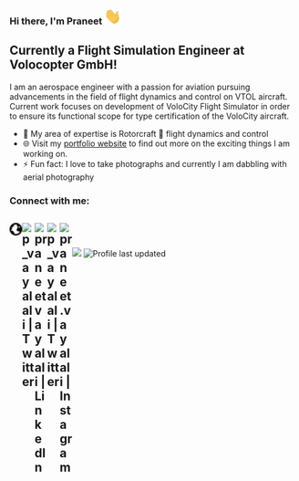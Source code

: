 ### Hi there, I'm Praneet <img src="https://raw.githubusercontent.com/vayalalipraneet/vayalalipraneet/main/wave.gif" width="30px">
<!--[website]--> 

## Currently a Flight Simulation Engineer at Volocopter GmbH!

I am an aerospace engineer with a passion for aviation pursuing advancements in the field of flight dynamics and control on VTOL aircraft. Current work focuses on development of VoloCity Flight Simulator in order to ensure its functional scope for type certification of the VoloCity aircraft.

- 🌱 My area of expertise is Rotorcraft 🚁 flight dynamics and control
- 🌐 Visit my [portfolio website](https://vayalalipraneet.github.io) to find out more on the exciting things I am working on.
- ⚡ Fun fact: I love to take photographs and currently I am dabbling with aerial photography

### Connect with me:

[<img align="left" alt="https://vayalalipraneet.github.io/mywebsite/" width="22px" src="https://raw.githubusercontent.com/iconic/open-iconic/master/svg/globe.svg" />][website]
[<img align="left" alt="p_vayalali | Twitter" width="22px" src="https://cdn.jsdelivr.net/npm/simple-icons@3.13.0/icons/googlescholar.svg" />][googlescholar]
[<img align="left" alt="praneetvayalali | LinkedIn" width="22px" src="https://cdn.jsdelivr.net/npm/simple-icons@v3/icons/linkedin.svg" />][linkedin]
[<img align="left" alt="p_vayalali | Twitter" width="22px" src="https://cdn.jsdelivr.net/npm/simple-icons@v3/icons/twitter.svg" />][twitter]
[<img align="left" alt="praneet.vayalali | Instagram" width="22px" src="https://cdn.jsdelivr.net/npm/simple-icons@v3/icons/instagram.svg" />][instagram]
<br />
---
[website]: https://vayalalipraneet.github.io
[googlescholar]: https://scholar.google.com/citations?user=oqfmzbAAAAAJ&hl=en&inst=5831747260623323207
[linkedin]: https://linkedin.com/in/praneetvayalali
[twitter]: https://twitter.com/p_vayalali
[instagram]: https://instagram.com/praneet.vayalali

![](https://visitor-badge.glitch.me/badge?page_id=vayalalipraneet.vayalalipraneet)
![Profile last updated](https://img.shields.io/github/last-commit/vayalalipraneet/vayalalipraneet/main?label=Last%20updated&style=flat)
